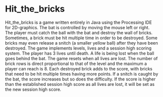 # Hit_the_bricks
Hit_the_bricks is a game written entirely in Java using the Processing IDE for 2D-graphics. The bat is controlled by moving the mouse left or right. The player must catch the ball with the bat and destroy the wall of bricks. Sometimes, a brick must be hit multiple time in order to be destroyed. Some bricks may even release a snitch (a smaller yellow ball) after they have been destroyed. The game implements levels, lives and a session high scoring system. The player has 3 lives until death. A life is being lost when the ball goes behind the bat. The game resets when all lives are lost. The number of brick rows is direct proportional to that of the level and the maximum a player can reach is 8. Each destroyed brick adds to the score, with bricks that need to be hit multiple times having more points. If a snitch is caught by the bat, the score increases but so does the difficulty. If the score is higher than the established session high score as all lives are lost, it will be set as the new  session high score.
